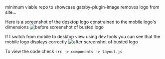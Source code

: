 minimum viable repo to showcase gatsby-plugin-image removes logo from site...

Here is a screenshot of the desktop logo constrained to the mobile logo's dimensions
![before screenshot of busted logo](https://mountaintop-coding.s3.us-west-1.amazonaws.com/images/Before.png)

If I switch from mobile to desktop view using dev tools you can see that the mobile logo displays correctly ![after screenshot of busted logo](https://mountaintop-coding.s3.us-west-1.amazonaws.com/images/After.png)

To view the code check `src -> components -> layout.js`